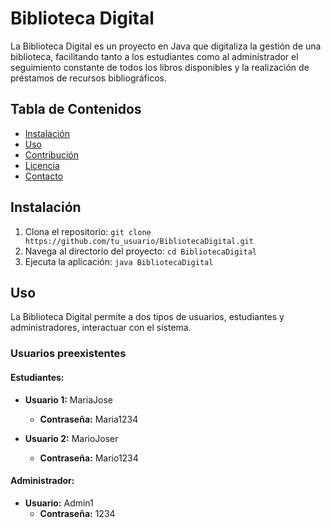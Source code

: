 # Biblioteca Digital

La Biblioteca Digital es un proyecto en Java que digitaliza la gestión de una biblioteca, facilitando tanto a los estudiantes como al administrador el seguimiento constante de todos los libros disponibles y la realización de préstamos de recursos bibliográficos.

## Tabla de Contenidos
- [Instalación](#instalación)
- [Uso](#uso)
- [Contribución](#contribución)
- [Licencia](#licencia)
- [Contacto](#contacto)

## Instalación
1. Clona el repositorio: `git clone https://github.com/tu_usuario/BibliotecaDigital.git`
2. Navega al directorio del proyecto: `cd BibliotecaDigital`
4. Ejecuta la aplicación: `java BibliotecaDigital`

## Uso
La Biblioteca Digital permite a dos tipos de usuarios, estudiantes y administradores, interactuar con el sistema.

### Usuarios preexistentes
#### Estudiantes:
- **Usuario 1:** MariaJose
  - **Contraseña:** Maria1234

- **Usuario 2:** MarioJoser
  - **Contraseña:** Mario1234

#### Administrador:
- **Usuario:** Admin1
  - **Contraseña:** 1234


